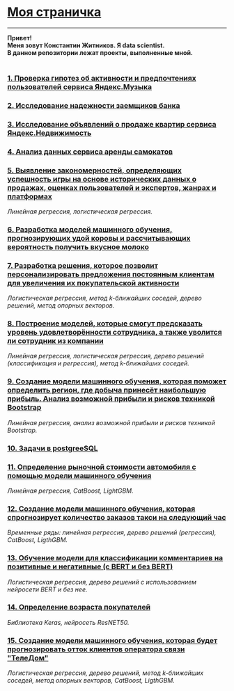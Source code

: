 # [Моя страничка](https://zhkoss.github.io/Repo_DS/)
------------------------------------------------------
**Привет!** <br>
**Меня зовут Константин Житников. Я data scientist.** <br>
**В данном репозитории лежат проекты, выполненные мной.** <br><br>
### [1. Проверка гипотез об активности и предпочтениях пользователей сервиса Яндекс.Музыка](https://github.com/zhkoss/Repo_DS/tree/main/Projects/0_Basic_python)
### [2. Исследование надежности заемщиков банка](https://github.com/zhkoss/Repo_DS/tree/main/Projects/1_Pre-processing)
### [3. Исследование объявлений о продаже квартир сервиса Яндекс.Недвижимость](https://github.com/zhkoss/Repo_DS/tree/main/Projects/2_Exploratort_data_analysis)
### [4. Анализ данных сервиса аренды самокатов](https://github.com/zhkoss/Repo_DS/tree/main/Projects/3_Statistical_data_analysis)
### [5. Выявление закономерностей, определяющих успешность игры на основе исторических данных о продажах, оценках пользователей и экспертов, жанрах и платформах](https://github.com/zhkoss/Repo_DS/tree/main/Projects/4_Prefabricated_project_1)
*Линейная регрессия, логистическая регрессия.*
### [6. Разработка моделей машинного обучения, прогнозирующих удой коровы и рассчитывающих вероятность получить вкусное молоко](https://github.com/zhkoss/Repo_DS/tree/main/Projects/5_Linear_models_in_ML)
### [7. Разработка решения, которое позволит персонализировать предложения постоянным клиентам для увеличения их покупательской активности](https://github.com/zhkoss/Repo_DS/tree/main/Projects/6_Supervised_learning)
*Логистическая регрессия, метод k-ближайших соседей, дерево решений, метод опорных векторов.*
### [8. Построение моделей, которые смогут предсказать уровень удовлетворённости сотрудника, а также уволится ли сотрудник из компании](https://github.com/zhkoss/Repo_DS/tree/main/Projects/7_Prefabricated_project_2)
*Линейная регрессия, логистическая регрессия, дерево решений (классификация и регрессия), метод k-ближайших соседей.*
### [9. Создание модели машинного обучения, которая поможет определить регион, где добыча принесёт наибольшую прибыль. Анализ возможной прибыли и рисков техникой Bootstrap](https://github.com/zhkoss/Repo_DS/tree/main/Projects/8_ML_in_business)
*Линейная регрессия, анализ возможной прибыли и рисков техникой Bootstrap.*
### [10. Задачи в postgreeSQL](https://github.com/zhkoss/Repo_DS/tree/main/Projects/9_SQL)
### [11. Определение рыночной стоимости автомобиля с помощью модели машинного обучения](https://github.com/zhkoss/Repo_DS/tree/main/Projects/10_Numerical_methods)
*Линейная регрессия, CatBoost, LightGBM.*
### [12. Создание модели машинного обучения, которая спрогнозирует количество заказов такси на следующий час](https://github.com/zhkoss/Repo_DS/tree/main/Projects/11_Time_series)
*Временные ряды: линейная регрессия, дерево решений (регрессия), CatBoost, LigthGBM.*
### [13. Обучение модели для классификации комментариев на позитивные и негативные (с BERT и без BERT)](https://github.com/zhkoss/Repo_DS/tree/main/Projects/12_ML_for_texts)
*Логистическая регрессия, дерево решений с использованием нейросети BERT и без нее.*
### [14. Определение возраста покупателей](https://github.com/zhkoss/Repo_DS/tree/main/Projects/13_Computer_vision)
*Библиотека Keras, нейросеть ResNET50.*
### [15. Создание модели машинного обучения, которая будет прогнозировать отток клиентов оператора связи "ТелеДом"](https://github.com/zhkoss/Repo_DS/tree/main/Projects/14_Telecom_classification)
*Логистическая регрессия, дерево решений, метод k-ближайших соседей, метод опорных векторов, CatBoost, LigthGBM.*

